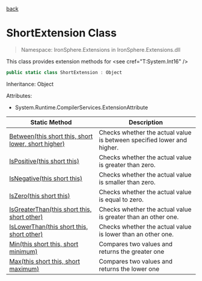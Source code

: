 ﻿[back](/IronSphere.Extensions/types)

# ShortExtension Class

> Namespace: IronSphere.Extensions in  IronSphere.Extensions.dll

This class provides extension methods for &lt;see cref=&quot;T:System.Int16&quot; /&gt;

```csharp
public static class ShortExtension : Object
```
Inheritance: Object



Attributes:

* System.Runtime.CompilerServices.ExtensionAttribute



| Static Method | Description |
| --- | --- |
| [Between(this short this, short lower, short higher)](ShortExtension_Between(Int16,Int16,Int16)) | Checks whether the actual value is between specified lower and higher. |
| [IsPositive(this short this)](ShortExtension_IsPositive(Int16)) | Checks whether the actual value is greater than zero. |
| [IsNegative(this short this)](ShortExtension_IsNegative(Int16)) | Checks whether the actual value is smaller than zero. |
| [IsZero(this short this)](ShortExtension_IsZero(Int16)) | Checks whether the actual value is equal to zero. |
| [IsGreaterThan(this short this, short other)](ShortExtension_IsGreaterThan(Int16,Int16)) | Checks whether the actual value is greater than an other one. |
| [IsLowerThan(this short this, short other)](ShortExtension_IsLowerThan(Int16,Int16)) | Checks whether the actual value is lower than an other one. |
| [Min(this short this, short minimum)](ShortExtension_Min(Int16,Int16)) | Compares two values and returns the greater one |
| [Max(this short this, short maximum)](ShortExtension_Max(Int16,Int16)) | Compares two values and returns the lower one |
